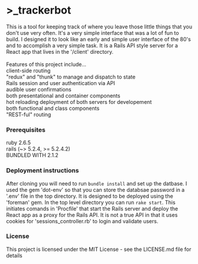 # >_trackerbot

This is a tool for keeping track of where you leave those little things that you don't use very often. It's a very simple interface that was a lot of fun to build. I designed it to look like an early and simple user interface of the 80's and to accomplish a very simple task. It is a Rails API style server for a React app that lives in the '/client' directory.  
<br>
Features of this project include...<br>
client-side routing<br>
"redux" and "thunk" to manage and dispatch to state <br>
Rails session and user authentication via API<br>
audible user confirmations<br>
both presentational and container components<br>
hot reloading deployment of both servers for developement<br>
both functional and class components<br>
"REST-ful" routing

### Prerequisites
ruby 2.6.5
<br>rails (~> 5.2.4, >= 5.2.4.2)
<br>BUNDLED WITH 2.1.2

### Deployment instructions
After cloning you will need to run `bundle install` and set up the datbase. I used the gem 'dot-env' so that you can store the databsae password in a '.env' file in the top directory. It is designed to be deployed using the 'foreman' gem. In the top level directory you can run `rake start`. This initiates comands in 'Procfile' that start the Rails server and deploy the React app as a proxy for the Rails API. It is not a true API in that it uses cookies for 'sessions_controller.rb' to login and validate users.

### License
This project is licensed under the MIT License - see the LICENSE.md file for details

